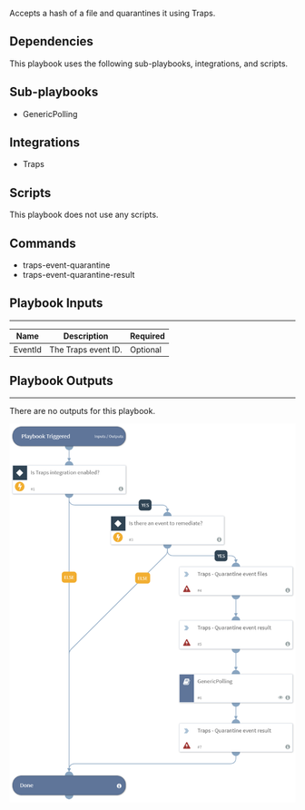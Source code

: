 Accepts a hash of a file and quarantines it using Traps.

## Dependencies
This playbook uses the following sub-playbooks, integrations, and scripts.

## Sub-playbooks
* GenericPolling

## Integrations
* Traps

## Scripts
This playbook does not use any scripts.

## Commands
* traps-event-quarantine
* traps-event-quarantine-result

## Playbook Inputs
---

| **Name** | **Description** | **Required** |
| --- | --- | --- |
| EventId | The Traps event ID. | Optional |

## Playbook Outputs
---
There are no outputs for this playbook.

![Block_File_Quarantine_Traps](https://github.com/demisto/content/blob/1bdd5229392bd86f0cc58265a24df23ee3f7e662/docs/images/playbooks/Block_File_Quarantine_Traps.png)
